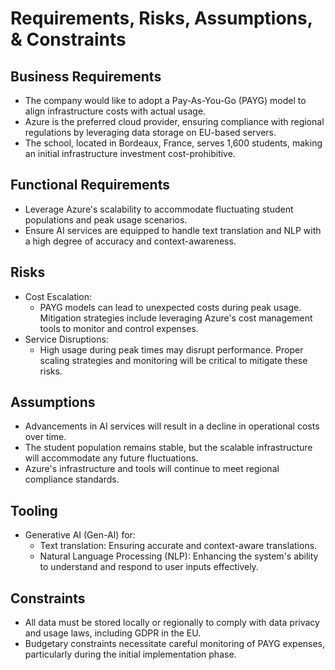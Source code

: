 # Requirements, Risks, Assumptions, & Constraints

## Business Requirements
- The company would like to adopt a Pay-As-You-Go (PAYG) model to align infrastructure costs with actual usage.
- Azure is the preferred cloud provider, ensuring compliance with regional regulations by leveraging data storage on EU-based servers.
- The school, located in Bordeaux, France, serves 1,600 students, making an initial infrastructure investment cost-prohibitive.

## Functional Requirements
- Leverage Azure's scalability to accommodate fluctuating student populations and peak usage scenarios.
- Ensure AI services are equipped to handle text translation and NLP with a high degree of accuracy and context-awareness.

## Risks
- Cost Escalation: 
  - PAYG models can lead to unexpected costs during peak usage. Mitigation strategies include leveraging Azure's cost management tools to monitor and control expenses.
- Service Disruptions:
  - High usage during peak times may disrupt performance. Proper scaling strategies and monitoring will be critical to mitigate these risks.

## Assumptions
- Advancements in AI services will result in a decline in operational costs over time.
- The student population remains stable, but the scalable infrastructure will accommodate any future fluctuations.
- Azure's infrastructure and tools will continue to meet regional compliance standards.

## Tooling
- Generative AI (Gen-AI) for:
  - Text translation: Ensuring accurate and context-aware translations.
  - Natural Language Processing (NLP): Enhancing the system's ability to understand and respond to user inputs effectively.

## Constraints
- All data must be stored locally or regionally to comply with data privacy and usage laws, including GDPR in the EU.
- Budgetary constraints necessitate careful monitoring of PAYG expenses, particularly during the initial implementation phase.

